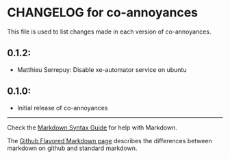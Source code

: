 # CHANGELOG for co-annoyances

This file is used to list changes made in each version of co-annoyances.

## 0.1.2:

* Matthieu Serrepuy: Disable xe-automator service on ubuntu

## 0.1.0:

* Initial release of co-annoyances

- - - 
Check the [Markdown Syntax Guide](http://daringfireball.net/projects/markdown/syntax) for help with Markdown.

The [Github Flavored Markdown page](http://github.github.com/github-flavored-markdown/) describes the differences between markdown on github and standard markdown.
